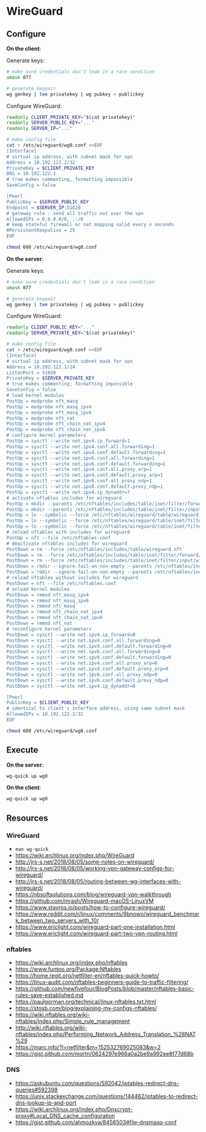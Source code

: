 # WireGuard

## Configure

**On the client**:

Generate keys:

```sh
# make sure credentials don't leak in a race condition
umask 077

# generate keypair
wg genkey | tee privatekey | wg pubkey > publickey
```

Configure WireGuard:

```sh
readonly CLIENT_PRIVATE_KEY="$(cat privatekey)"
readonly SERVER_PUBLIC_KEY="..."
readonly SERVER_IP="..."

# make config file
cat > /etc/wireguard/wg0.conf <<EOF
[Interface]
# virtual ip address, with subnet mask for vpn
Address = 10.192.122.2/32
PrivateKey = $CLIENT_PRIVATE_KEY
DNS = 10.192.122.1
# true makes commenting, formatting impossible
SaveConfig = false

[Peer]
PublicKey = $SERVER_PUBLIC_KEY
Endpoint = $SERVER_IP:51820
# gateway rule - send all traffic out over the vpn
AllowedIPs = 0.0.0.0/0, ::/0
# keep stateful firewall or nat mapping valid every n seconds
#PersistentKeepalive = 25
EOF

chmod 600 /etc/wireguard/wg0.conf
```

**On the server**:

Generate keys:

```sh
# make sure credentials don't leak in a race condition
umask 077

# generate keypair
wg genkey | tee privatekey | wg pubkey > publickey
```

Configure WireGuard:

```sh
readonly CLIENT_PUBLIC_KEY="..."
readonly SERVER_PRIVATE_KEY="$(cat privatekey)"

# make config file
cat > /etc/wireguard/wg0.conf <<EOF
[Interface]
# virtual ip address, with subnet mask for vpn
Address = 10.192.122.1/24
ListenPort = 51820
PrivateKey = $SERVER_PRIVATE_KEY
# true makes commenting, formatting impossible
SaveConfig = false
# load kernel modules
PostUp = modprobe nft_masq
PostUp = modprobe nft_masq_ipv4
PostUp = modprobe nft_masq_ipv6
PostUp = modprobe nft_nat
PostUp = modprobe nft_chain_nat_ipv4
PostUp = modprobe nft_chain_nat_ipv6
# configure kernel parameters
PostUp = sysctl --write net.ipv4.ip_forward=1
PostUp = sysctl --write net.ipv4.conf.all.forwarding=1
PostUp = sysctl --write net.ipv4.conf.default.forwarding=1
PostUp = sysctl --write net.ipv6.conf.all.forwarding=1
PostUp = sysctl --write net.ipv6.conf.default.forwarding=1
PostUp = sysctl --write net.ipv4.conf.all.proxy_arp=1
PostUp = sysctl --write net.ipv4.conf.default.proxy_arp=1
PostUp = sysctl --write net.ipv6.conf.all.proxy_ndp=1
PostUp = sysctl --write net.ipv6.conf.default.proxy_ndp=1
PostUp = sysctl --write net.ipv4.ip_dynaddr=7
# activate nftables includes for wireguard
PostUp = mkdir --parents /etc/nftables/includes/table/inet/filter/forward
PostUp = mkdir --parents /etc/nftables/includes/table/inet/filter/input
PostUp = ln --symbolic --force /etc/nftables/wireguard/table/wireguard.nft /etc/nftables/includes/table
PostUp = ln --symbolic --force /etc/nftables/wireguard/table/inet/filter/forward/wireguard.nft /etc/nftables/includes/table/inet/filter/forward
PostUp = ln --symbolic --force /etc/nftables/wireguard/table/inet/filter/input/wireguard.nft /etc/nftables/includes/table/inet/filter/input
# reload nftables with includes for wireguard
PostUp = nft --file /etc/nftables.conf
# deactivate nftables includes for wireguard
PostDown = rm --force /etc/nftables/includes/table/wireguard.nft
PostDown = rm --force /etc/nftables/includes/table/inet/filter/forward/wireguard.nft
PostDown = rm --force /etc/nftables/includes/table/inet/filter/input/wireguard.nft
PostDown = rmdir --ignore-fail-on-non-empty --parents /etc/nftables/includes/table/inet/filter/forward
PostDown = rmdir --ignore-fail-on-non-empty --parents /etc/nftables/includes/table/inet/filter/input
# reload nftables without includes for wireguard
PostDown = nft --file /etc/nftables.conf
# unload kernel modules
PostDown = rmmod nft_masq_ipv4
PostDown = rmmod nft_masq_ipv6
PostDown = rmmod nft_masq
PostDown = rmmod nft_chain_nat_ipv4
PostDown = rmmod nft_chain_nat_ipv6
PostDown = rmmod nft_nat
# reconfigure kernel parameters
PostDown = sysctl --write net.ipv4.ip_forward=0
PostDown = sysctl --write net.ipv4.conf.all.forwarding=0
PostDown = sysctl --write net.ipv4.conf.default.forwarding=0
PostDown = sysctl --write net.ipv6.conf.all.forwarding=0
PostDown = sysctl --write net.ipv6.conf.default.forwarding=0
PostDown = sysctl --write net.ipv4.conf.all.proxy_arp=0
PostDown = sysctl --write net.ipv4.conf.default.proxy_arp=0
PostDown = sysctl --write net.ipv6.conf.all.proxy_ndp=0
PostDown = sysctl --write net.ipv6.conf.default.proxy_ndp=0
PostDown = sysctl --write net.ipv4.ip_dynaddr=0

[Peer]
PublicKey = $CLIENT_PUBLIC_KEY
# identical to client's interface address, using same subnet mask
AllowedIPs = 10.192.122.2/32
EOF

chmod 600 /etc/wireguard/wg0.conf
```

## Execute

**On the server**:

```sh
wg-quick up wg0
```

**On the client**:

```sh
wg-quick up wg0
```

## Resources

### WireGuard

- `man wg-quick`
- https://wiki.archlinux.org/index.php/WireGuard
- http://jrs-s.net/2018/08/05/some-notes-on-wireguard/
- http://jrs-s.net/2018/08/05/working-vpn-gateway-configs-for-wireguard/
- http://jrs-s.net/2018/08/05/routing-between-wg-interfaces-with-wireguard/
- https://nbsoftsolutions.com/blog/wireguard-vpn-walkthrough
- https://github.com/mrash/Wireguard-macOS-LinuxVM
- https://www.stavros.io/posts/how-to-configure-wireguard/
- https://www.reddit.com/r/linux/comments/9bnowo/wireguard_benchmark_between_two_servers_with_10/
- https://www.ericlight.com/wireguard-part-one-installation.html
- https://www.ericlight.com/wireguard-part-two-vpn-routing.html

### nftables

- https://wiki.archlinux.org/index.php/nftables
- https://www.funtoo.org/Package:Nftables
- https://home.regit.org/netfilter-en/nftables-quick-howto/
- https://linux-audit.com/nftables-beginners-guide-to-traffic-filtering/
- https://github.com/newfivefour/BlogPosts/blob/master/nftables-basic-rules-save-established.md
- https://paulgorman.org/technical/linux-nftables.txt.html
- https://stosb.com/blog/explaining-my-configs-nftables/
- https://wiki.nftables.org/wiki-nftables/index.php/Simple_rule_management
- http://wiki.nftables.org/wiki-nftables/index.php/Performing_Network_Address_Translation_%28NAT%29
- https://marc.info/?l=netfilter&m=152532769025083&w=2
- https://gist.github.com/mortn/0624297e966a0a2be9a992ee8f77d68b

### DNS

- https://askubuntu.com/questions/592042/iptables-redirect-dns-queries#592398
- https://unix.stackexchange.com/questions/144482/iptables-to-redirect-dns-lookup-ip-and-port
- https://wiki.archlinux.org/index.php/Dnscrypt-proxy#Local_DNS_cache_configuration
- https://gist.github.com/ahmozkya/8456503#file-dnsmasq-conf
